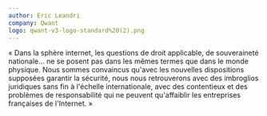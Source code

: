 ```yaml
---
author: Eric Leandri
company: Qwant
logo: qwant-v3-logo-standard%20(2).png
---
```

« Dans la sphère internet, les questions de droit applicable, de souveraineté nationale… ne se posent pas dans les mêmes termes que dans le monde physique. Nous sommes convaincus qu'avec les nouvelles dispositions supposées garantir la sécurité, nous nous retrouverons avec des imbroglios juridiques sans fin à l'échelle internationale, avec des contentieux et des problèmes de responsabilité qui ne peuvent qu'affaiblir les entreprises françaises de l'Internet. »

